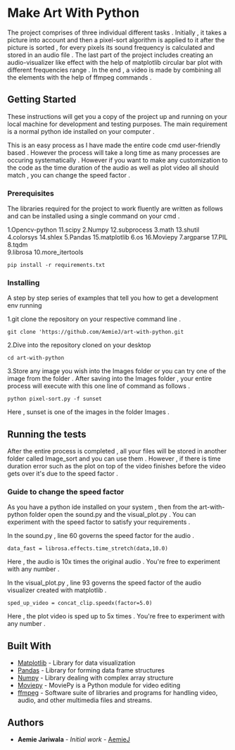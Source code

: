 # Make Art With Python

The project comprises of three individual different tasks . Initially , it takes a picture into account and then a pixel-sort algorithm is applied to it after the picture is sorted , for every pixels its sound frequency is calculated and stored in an audio file . The last part of the project includes creating an audio-visualizer like effect with the help of matplotlib circular bar plot with different frequencies range . In the end , a video is made by combining all the elements with the help of ffmpeg commands . 

## Getting Started

These instructions will get you a copy of the project up and running on your local machine for development and testing purposes. The main requirement is a normal python ide installed on your computer .  

This is an easy process as I have made the entire code cmd user-friendly based . However the process will take a long time as many processes are occuring systematically . However if you want to make any customization to the code as the time duration of the audio as well as plot video all should match , you can change the speed factor . 

### Prerequisites

The libraries required for the project to work fluently are written as follows and  can be installed using a single command on your cmd . 

1.Opencv-python         11.scipy
2.Numpy                 12.subprocess 
3.math                  13.shutil
4.colorsys              14.shlex
5.Pandas                15.matplotlib
6.os                    16.Moviepy
7.argparse              17.PIL
8.tqdm                  
9.librosa 
10.more_itertools 

```
pip install -r requirements.txt
```

### Installing

A step by step series of examples that tell you how to get a development env running

1.git clone the repository on your respective command line . 

```
git clone 'https://github.com/AemieJ/art-with-python.git
```

2.Dive into the repository cloned on your desktop

```
cd art-with-python
```

3.Store any image you wish into the Images folder or you can try one of the image from the folder . After saving into the Images folder , your entire process will execute with this one line of command as follows . 

```
python pixel-sort.py -f sunset 
```
Here , sunset is one of the images in the folder Images . 


## Running the tests

After the entire process is completed , all your files will be stored in another folder called Image_sort and you can use them . However , if there is time duration error such as the plot on top of the video finishes before the video gets over it's due to the speed factor . 

### Guide to change the speed factor

As you have a python ide installed on your system , then from the art-with-python folder open the sound.py and the visual_plot.py . You can experiment with the speed factor to satisfy your requirements . 

In the sound.py , line 60 governs the speed factor for the audio .  
```
data_fast = librosa.effects.time_stretch(data,10.0)
```
Here , the audio is 10x times the original audio . You're free to experiment with any number . 

In the visual_plot.py , line 93 governs the speed factor of the audio visualizer created with matplotlib . 
```
sped_up_video = concat_clip.speedx(factor=5.0)
```
Here , the plot video is sped up to 5x times . You're free to experiment with any number . 

## Built With

* [Matplotlib](https://github.com/matplotlib/matplotlib) - Library for data visualization
* [Pandas](https://pandas.pydata.org/) - Library for forming data frame structures
* [Numpy](https://www.numpy.org/) - Library dealing with complex array structure
* [Moviepy](https://zulko.github.io/moviepy/) - MoviePy is a Python module for video editing
* [ffmpeg](https://ffmpeg.org/ffmpeg.html) - Software suite of libraries and programs for handling video, audio, and other multimedia files and streams.


## Authors

* **Aemie Jariwala** - *Initial work* - [AemieJ](https://github.com/AemieJ)



